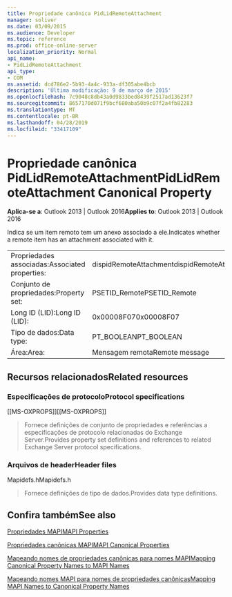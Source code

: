 ```yaml
---
title: Propriedade canônica PidLidRemoteAttachment
manager: soliver
ms.date: 03/09/2015
ms.audience: Developer
ms.topic: reference
ms.prod: office-online-server
localization_priority: Normal
api_name:
- PidLidRemoteAttachment
api_type:
- COM
ms.assetid: dcd786e2-5b93-4a4c-933a-df305abe4bcb
description: 'Última modificação: 9 de março de 2015'
ms.openlocfilehash: 7c9048c8db43a0d9833bed8439f2517ad13623f7
ms.sourcegitcommit: 8657170d071f9bcf680aba50b9c07f2a4fb82283
ms.translationtype: MT
ms.contentlocale: pt-BR
ms.lasthandoff: 04/28/2019
ms.locfileid: "33417109"
---
```

# <a name="pidlidremoteattachment-canonical-property"></a><span data-ttu-id="7e01c-103">Propriedade canônica PidLidRemoteAttachment</span><span class="sxs-lookup"><span data-stu-id="7e01c-103">PidLidRemoteAttachment Canonical Property</span></span>

  
  
<span data-ttu-id="7e01c-104">**Aplica-se a**: Outlook 2013 | Outlook 2016</span><span class="sxs-lookup"><span data-stu-id="7e01c-104">**Applies to**: Outlook 2013 | Outlook 2016</span></span> 
  
<span data-ttu-id="7e01c-105">Indica se um item remoto tem um anexo associado a ele.</span><span class="sxs-lookup"><span data-stu-id="7e01c-105">Indicates whether a remote item has an attachment associated with it.</span></span>
  
|||
|:-----|:-----|
|<span data-ttu-id="7e01c-106">Propriedades associadas:</span><span class="sxs-lookup"><span data-stu-id="7e01c-106">Associated properties:</span></span>  <br/> |<span data-ttu-id="7e01c-107">dispidRemoteAttachment</span><span class="sxs-lookup"><span data-stu-id="7e01c-107">dispidRemoteAttachment</span></span>  <br/> |
|<span data-ttu-id="7e01c-108">Conjunto de propriedades:</span><span class="sxs-lookup"><span data-stu-id="7e01c-108">Property set:</span></span>  <br/> |<span data-ttu-id="7e01c-109">PSETID_Remote</span><span class="sxs-lookup"><span data-stu-id="7e01c-109">PSETID_Remote</span></span>  <br/> |
|<span data-ttu-id="7e01c-110">Long ID (LID):</span><span class="sxs-lookup"><span data-stu-id="7e01c-110">Long ID (LID):</span></span>  <br/> |<span data-ttu-id="7e01c-111">0x00008F07</span><span class="sxs-lookup"><span data-stu-id="7e01c-111">0x00008F07</span></span>  <br/> |
|<span data-ttu-id="7e01c-112">Tipo de dados:</span><span class="sxs-lookup"><span data-stu-id="7e01c-112">Data type:</span></span>  <br/> |<span data-ttu-id="7e01c-113">PT_BOOLEAN</span><span class="sxs-lookup"><span data-stu-id="7e01c-113">PT_BOOLEAN</span></span>  <br/> |
|<span data-ttu-id="7e01c-114">Área:</span><span class="sxs-lookup"><span data-stu-id="7e01c-114">Area:</span></span>  <br/> |<span data-ttu-id="7e01c-115">Mensagem remota</span><span class="sxs-lookup"><span data-stu-id="7e01c-115">Remote message</span></span>  <br/> |
   
## <a name="related-resources"></a><span data-ttu-id="7e01c-116">Recursos relacionados</span><span class="sxs-lookup"><span data-stu-id="7e01c-116">Related resources</span></span>

### <a name="protocol-specifications"></a><span data-ttu-id="7e01c-117">Especificações de protocolo</span><span class="sxs-lookup"><span data-stu-id="7e01c-117">Protocol specifications</span></span>

<span data-ttu-id="7e01c-118">[[MS-OXPROPS]]</span><span class="sxs-lookup"><span data-stu-id="7e01c-118">[[MS-OXPROPS]]</span></span> 
  
> <span data-ttu-id="7e01c-119">Fornece definições de conjunto de propriedades e referências a especificações de protocolo relacionadas do Exchange Server.</span><span class="sxs-lookup"><span data-stu-id="7e01c-119">Provides property set definitions and references to related Exchange Server protocol specifications.</span></span>
    
### <a name="header-files"></a><span data-ttu-id="7e01c-120">Arquivos de header</span><span class="sxs-lookup"><span data-stu-id="7e01c-120">Header files</span></span>

<span data-ttu-id="7e01c-121">Mapidefs.h</span><span class="sxs-lookup"><span data-stu-id="7e01c-121">Mapidefs.h</span></span>
  
> <span data-ttu-id="7e01c-122">Fornece definições de tipo de dados.</span><span class="sxs-lookup"><span data-stu-id="7e01c-122">Provides data type definitions.</span></span>
    
## <a name="see-also"></a><span data-ttu-id="7e01c-123">Confira também</span><span class="sxs-lookup"><span data-stu-id="7e01c-123">See also</span></span>



[<span data-ttu-id="7e01c-124">Propriedades MAPI</span><span class="sxs-lookup"><span data-stu-id="7e01c-124">MAPI Properties</span></span>](mapi-properties.md)
  
[<span data-ttu-id="7e01c-125">Propriedades canônicas MAPI</span><span class="sxs-lookup"><span data-stu-id="7e01c-125">MAPI Canonical Properties</span></span>](mapi-canonical-properties.md)
  
[<span data-ttu-id="7e01c-126">Mapeando nomes de propriedades canônicas para nomes MAPI</span><span class="sxs-lookup"><span data-stu-id="7e01c-126">Mapping Canonical Property Names to MAPI Names</span></span>](mapping-canonical-property-names-to-mapi-names.md)
  
[<span data-ttu-id="7e01c-127">Mapeando nomes MAPI para nomes de propriedades canônicas</span><span class="sxs-lookup"><span data-stu-id="7e01c-127">Mapping MAPI Names to Canonical Property Names</span></span>](mapping-mapi-names-to-canonical-property-names.md)

